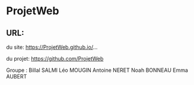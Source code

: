 # ProjetWeb
## URL:
du site: https://ProjetWeb.github.io/...

du projet: https://github.com/ProjetWeb

Groupe : Billal SALMI Léo MOUGIN Antoine NERET Noah BONNEAU Emma AUBERT
